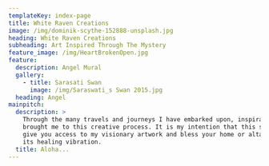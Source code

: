 ```yaml
---
templateKey: index-page
title: White Raven Creations
image: /img/dominik-scythe-152888-unsplash.jpg
heading: White Raven Creations
subheading: Art Inspired Through The Mystery
feature_image: /img/HeartBrokenOpen.jpg
feature:
  description: Angel Mural
  gallery:
    - title: Sarasati Swan
      image: /img/Saraswati_s Swan 2015.jpg
  heading: Angel
mainpitch:
  description: >
    Through the many travels and journeys I have embarked upon, inspiration has
    brought me to this creative process. It is my intention that this site will
    give you access to my visionary artwork and bless your home or altar with
    its healing vibration.
  title: Aloha...
---
```


